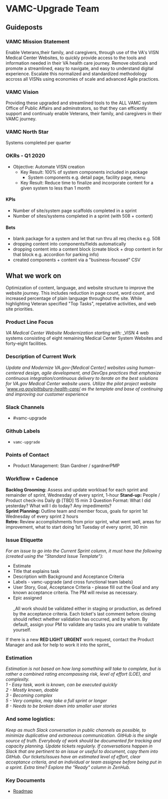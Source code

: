 # VAMC-Upgrade Team

## Guideposts
### VAMC Mission Statement
Enable Veterans,their family, and caregivers, through use of the VA's VISN Medical Center Websites, to quickly provide access to the tools and information needed in their VA health care journey.  Remove obsticals and promote a streamlined, easy to navigate, and easy to understand digital experience.  Escalate this normalized and standardized methodology accross all VISNs using economies of scale and advanced Agile practices. 

### VAMC Vision
Providing these upgraded and streamlined tools to the ALL VAMC system Office of Public Affairs and adminstrators, so that they can efficently support and continualy enable Veterans, their family, and caregivers in their VAMC journey. 

### VAMC North Star
Systems completed per quarter

### OKRs - Q1 2020
- Objective: Automate VISN creation
  - Key Result: 100% of system components included in package
    - System components e.g. detail page, facility page, menu
  - Key Result: Reduce time to finalize and incorporate content for a given system to less than 1 month
#### KPIs
- Number of site/system page scaffolds completed in a sprint
- Number of sites/systems completed in a sprint (with 508 + content)

#### Bets
- blank package for a system and let that run thru all req checks e.g. 508
- dropping content into components/fields automatically 
- dropping content into a content block (create block + drop content in for that block e.g. accordion for parking info)
- created components + content via a "business-focused" CSV  


## What we work on
Optimization of content, language, and website structure to improve the website journey.  This includes reduction in page count, word count, and increased percentage of plain language throughout the site. While highlighting Veteran specified "Top Tasks", repetative activities, and web site priorities.

### Product Line Focus
_VA Medical Center Website Modernization starting with:_
_VISN 4 web systems consisting of eight remaining Medical Center System Websites and forty-eight facilities.

### Description of Current Work
_Update and Modernize VA.gov-[Medical Center] websites using human-centered design, agile development, and DevOps practices that emphasize continuous integration/continuous delivery to iterate on the best solutions for VA.gov Medical Center website users. Utilize the pilot project website 'www.va.gov/pittsburg-health-care/ as the template and base of continuing and improving our customer experience_

### Slack Channels
- #vamc-upgrade

### Github Labels
- `vamc-upgrade`

### Points of Contact 
- Product Management: Stan Gardner / sgardnerPMP

### Workflow + Cadence
<b>Backlog Grooming:</b> Assess and update workload for each sprint and remainder of sprint, Wednesday of every sprint, 1-hour
<b>Stand-up:</b> People / Product check-ins Daily @ [TBD] 15 min 3 Question Format: What I did yesterday? What will I do today? Any impediments?<br>
<b>Sprint Planning:</b> Outline team and member focus, goals for sprint 1st Wednesday of every sprint 2 hours<br>
<b> Retro:</b> Review accomplishments from prior sprint, what went well, areas for improvement, what to start doing 1st Tuesday of every sprint, 30 min <br>

### Issue Etiquette

_For an issue to go into the Current Sprint column, it must have the following (created using the “Standard Issue Template”):_<br>
  - Estimate<br>
  - Title that explains task<br>
  - Description with Background and Acceptance Criteria<br>
  - Labels - vamc-upgrade (and cross functional team labels)<br>
  - User Story, Goal, Acceptance Criteria - please fill out the Goal and any known acceptance criteria. The PM will revise as necessary.<br>
  -	Epic assigned<br><br>
_All work should be validated either in staging or production, as defined by the acceptance criteria. Each ticket's last comment before closing should reflect whether validation has occurred, and by whom. By default, assign your PM to validate any tasks you are unable to validate yourself.

If there is a new <b>RED LIGHT URGENT</b> work request, contact the Product Manager and ask for help to work it into the sprint_

### Estimation
_Estimation is not based on how long something will take to complete, but is rather a combined rating encompassing risk, level of effort (LOE), and complexity.<br>
1 - Easy task, work is known, can be executed quickly<br>
2 - Mostly known, doable<br>
3 - Becoming complex<br>
5 - Very complex, may take a full sprint or longer<br>
8 - Needs to be broken down into smaller user stories_<br>

### And some logistics:
_Keep as much Slack conversation in public channels as possible, to minimize duplicative and extraneous communication. GitHub is the single source of truth. Everybody of work should be documented for tracking and capacity planning. Update tickets regularly. If conversations happen in Slack that are pertinent to an issue or useful to document, copy them into GitHub. Our tickets/issues have an estimated level of effort, clear acceptance criteria, and an individual or team assignee before being put in a sprint. Extra time? Explore the "Ready" column in ZenHub._

### Key Documents

- [Roadmap](https://github.com/department-of-veterans-affairs/va.gov-team/blob/master/teams/vsa/teams/vamc/vamc-roadmap_Q4_2019.png)

